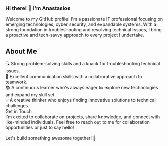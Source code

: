### Hi there! 👋 I'm Anastasios
Welcome to my GitHub profile! I'm a passionate IT professional focusing on emerging technologies, cyber security, and expandable systems. With a strong foundation in troubleshooting and resolving technical issues, I bring a proactive and tech-savvy approach to every project I undertake.

## About Me
🔍 Strong problem-solving skills and a knack for troubleshooting technical issues. <br>
🤝 Excellent communication skills with a collaborative approach to teamwork. <br>
📚 A continuous learner who's always eager to explore new technologies and expand my skill set. <br>
💡 A creative thinker who enjoys finding innovative solutions to technical challenges. <br>
Get in Touch <br>
I'm excited to collaborate on projects, share knowledge, and connect with like-minded individuals. Feel free to reach out to me for collaboration opportunities or just to say hello! <br>
 <br>
Let's build something awesome together! 🚀
